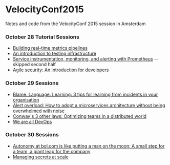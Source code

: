 # VelocityConf2015
Notes and code from the VelocityConf 2015 session in Amsterdam
### October 28 Tutorial Sessions
* [Building real-time metrics pipelines](http://velocityconf.com/devops-web-performance-eu-2015/public/schedule/detail/45820)
* [An introduction to testing infrastructure](http://velocityconf.com/devops-web-performance-eu-2015/public/schedule/detail/45385)
* [Service instrumentation, monitoring, and alerting with Prometheus](http://velocityconf.com/devops-web-performance-eu-2015/public/schedule/detail/44247) -- skipped second half
* [Agile security: An introduction for developers](http://velocityconf.com/devops-web-performance-eu-2015/public/schedule/detail/45150)

### October 29 Sessions
* [Blame. Language. Learning: 3 tips for learning from incidents in your organisation](http://velocityconf.com/devops-web-performance-eu-2015/public/schedule/detail/44013)
* [Alert overload: How to adopt a microservices architecture without being overwhelmed with noise](http://velocityconf.com/devops-web-performance-eu-2015/public/schedule/detail/44556)
* [Conway's 3 other laws: Optimizing teams in a distributed world](http://velocityconf.com/devops-web-performance-eu-2015/public/schedule/detail/44500)
* [We are all DevOps](http://velocityconf.com/devops-web-performance-eu-2015/public/schedule/detail/43962)

### October 30 Sessions
* [Autonomy at bol.com is like putting a man on the moon: A small step for a team, a giant leap for the company](http://velocityconf.com/devops-web-performance-eu-2015/public/schedule/detail/43966)
* [Managing secrets at scale](http://velocityconf.com/devops-web-performance-eu-2015/public/schedule/detail/44256)
